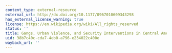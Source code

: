 ```yaml
---
content_type: external-resource
external_url: http://dx.doi.org/10.1177/0967010609343298
has_external_license_warning: true
license: https://en.wikipedia.org/wiki/All_rights_reserved
status: ''
title: Gangs, Urban Violence, and Security Interventions in Central America
uid: 38b7c40c-cda7-4eb0-a796-e234022c400e
wayback_url: ''
---
```


